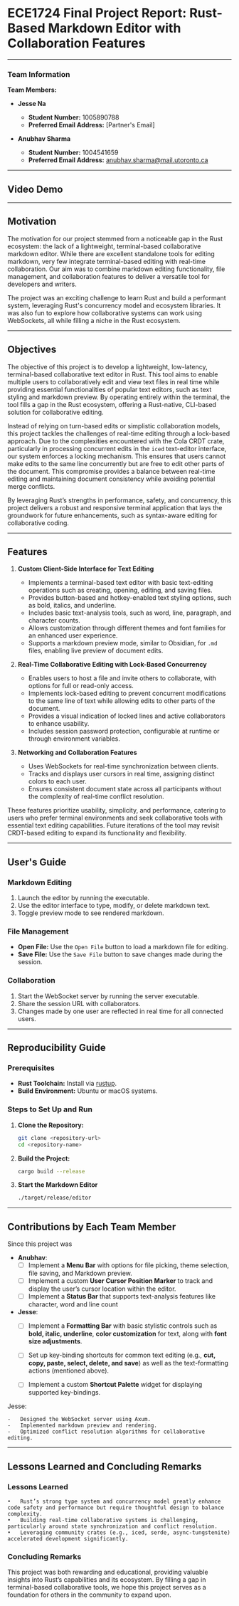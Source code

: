 # ECE1724 Final Project Report: Rust-Based Markdown Editor with Collaboration Features

---

### Team Information
**Team Members:**
- **Jesse Na**
  - **Student Number:** 1005890788
  - **Preferred Email Address:** [Partner's Email]

- **Anubhav Sharma**
  - **Student Number:** 1004541659
  - **Preferred Email Address:** anubhav.sharma@mail.utoronto.ca

---

## Video Demo

---

## Motivation
The motivation for our project stemmed from a noticeable gap in the Rust ecosystem: the lack of a lightweight, terminal-based collaborative markdown editor.
While there are excellent standalone tools for editing markdown, very few integrate terminal-based editing with real-time collaboration.
Our aim was to combine markdown editing functionality, file management, and collaboration features to deliver a versatile tool for developers and writers.

The project was an exciting challenge to learn Rust and build a performant system, leveraging Rust's concurrency model and ecosystem libraries.
It was also fun to explore how collaborative systems can work using WebSockets, all while filling a niche in the Rust ecosystem.

---

## Objectives
The objective of this project is to develop a lightweight, low-latency, terminal-based collaborative text editor in Rust. This tool aims to enable multiple users to collaboratively edit and view text files in real time while providing essential functionalities of popular text editors, such as text styling and markdown preview. By operating entirely within the terminal, the tool fills a gap in the Rust ecosystem, offering a Rust-native, CLI-based solution for collaborative editing.

Instead of relying on turn-based edits or simplistic collaboration models, this project tackles the challenges of real-time editing through a lock-based approach. Due to the complexities encountered with the Cola CRDT crate, particularly in processing concurrent edits in the `iced` text-editor interface, our system enforces a locking mechanism. This ensures that users cannot make edits to the same line concurrently but are free to edit other parts of the document. This compromise provides a balance between real-time editing and maintaining document consistency while avoiding potential merge conflicts.

By leveraging Rust’s strengths in performance, safety, and concurrency, this project delivers a robust and responsive terminal application that lays the groundwork for future enhancements, such as syntax-aware editing for collaborative coding.

---

## Features

1. **Custom Client-Side Interface for Text Editing**
   - Implements a terminal-based text editor with basic text-editing operations such as creating, opening, editing, and saving files.
   - Provides button-based and hotkey-enabled text styling options, such as bold, italics, and underline.
   - Includes basic text-analysis tools, such as word, line, paragraph, and character counts.
   - Allows customization through different themes and font families for an enhanced user experience.
   - Supports a markdown preview mode, similar to Obsidian, for `.md` files, enabling live preview of document edits.

2. **Real-Time Collaborative Editing with Lock-Based Concurrency**
   - Enables users to host a file and invite others to collaborate, with options for full or read-only access.
   - Implements lock-based editing to prevent concurrent modifications to the same line of text while allowing edits to other parts of the document.
   - Provides a visual indication of locked lines and active collaborators to enhance usability.
   - Includes session password protection, configurable at runtime or through environment variables.

3. **Networking and Collaboration Features**
   - Uses WebSockets for real-time synchronization between clients.
   - Tracks and displays user cursors in real time, assigning distinct colors to each user.
   - Ensures consistent document state across all participants without the complexity of real-time conflict resolution.

These features prioritize usability, simplicity, and performance, catering to users who prefer terminal environments and seek collaborative tools with essential text editing capabilities. Future iterations of the tool may revisit CRDT-based editing to expand its functionality and flexibility.

---

## User's Guide
### Markdown Editing
1. Launch the editor by running the executable.
2. Use the editor interface to type, modify, or delete markdown text.
3. Toggle preview mode to see rendered markdown.

### File Management
- **Open File:**
  Use the `Open File` button to load a markdown file for editing.
- **Save File:**
  Use the `Save File` button to save changes made during the session.

### Collaboration
1. Start the WebSocket server by running the server executable.
2. Share the session URL with collaborators.
3. Changes made by one user are reflected in real time for all connected users.

---

## Reproducibility Guide
### Prerequisites
- **Rust Toolchain:** Install via [rustup](https://rustup.rs/).
- **Build Environment:** Ubuntu or macOS systems.

### Steps to Set Up and Run
1. **Clone the Repository:**
   ```bash
   git clone <repository-url>
   cd <repository-name>
   ```

2. **Build the Project:**
   ```bash
   cargo build --release
   ```

3. **Start the Markdown Editor**
   ```bash
   ./target/release/editor
   ```
---

## Contributions by Each Team Member

Since this project was
- **Anubhav**:
    - [ ] Implement a **Menu Bar** with options for file picking, theme selection, file saving, and Markdown preview.
    - [ ] Implement a custom **User Cursor Position Marker** to track and display the user’s cursor location within the editor.
    - [ ] Implement a **Status Bar** that supports text-analysis features like character, word and line count

- **Jesse**:
    - [ ] Implement a **Formatting Bar** with basic stylistic controls such as **bold, italic, underline**, **color customization** for text, along with **font size adjustments**.
    - [ ] Set up key-binding shortcuts for common text editing (e.g., **cut, copy, paste, select, delete, and save**) as well as the text-formatting actions (mentioned above).
    - [ ] Implement a custom **Shortcut Palette** widget for displaying supported key-bindings.


Jesse:

	-	Designed the WebSocket server using Axum.
	-	Implemented markdown preview and rendering.
	-	Optimized conflict resolution algorithms for collaborative editing.

---

## Lessons Learned and Concluding Remarks

### Lessons Learned

	•	Rust’s strong type system and concurrency model greatly enhance code safety and performance but require thoughtful design to balance complexity.
	•	Building real-time collaborative systems is challenging, particularly around state synchronization and conflict resolution.
	•	Leveraging community crates (e.g., iced, serde, async-tungstenite) accelerated development significantly.

### Concluding Remarks

This project was both rewarding and educational, providing valuable insights into Rust’s capabilities and its ecosystem. By filling a gap in terminal-based collaborative tools, we hope this project serves as a foundation for others in the community to expand upon.
